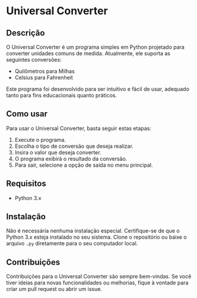 # Universal Converter

## Descrição
O Universal Converter é um programa simples em Python projetado para converter unidades comuns de medida. Atualmente, ele suporta as seguintes conversões:
- Quilômetros para Milhas
- Celsius para Fahrenheit

Este programa foi desenvolvido para ser intuitivo e fácil de usar, adequado tanto para fins educacionais quanto práticos.

## Como usar
Para usar o Universal Converter, basta seguir estas etapas:

1. Execute o programa.
2. Escolha o tipo de conversão que deseja realizar.
3. Insira o valor que deseja converter.
4. O programa exibirá o resultado da conversão.
5. Para sair, selecione a opção de saída no menu principal.

## Requisitos
- Python 3.x

## Instalação
Não é necessária nenhuma instalação especial. Certifique-se de que o Python 3.x esteja instalado no seu sistema. Clone o repositório ou baixe o arquivo `.py` diretamente para o seu computador local.

## Contribuições
Contribuições para o Universal Converter são sempre bem-vindas. Se você tiver ideias para novas funcionalidades ou melhorias, fique à vontade para criar um pull request ou abrir um issue.
